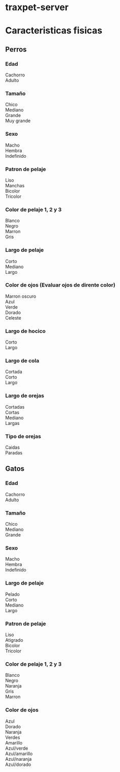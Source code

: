 # traxpet-server

# Caracteristicas fisicas

## Perros
### Edad
Cachorro  
Adulto  

### Tamaño
Chico  
Mediano  
Grande  
Muy grande  

### Sexo
Macho  
Hembra  
Indefinido  

### Patron de pelaje
Liso  
Manchas  
Bicolor  
Tricolor  

### Color de pelaje 1, 2 y 3
Blanco  
Negro  
Marron  
Gris  

### Largo de pelaje
Corto  
Mediano  
Largo  

### Color de ojos (Evaluar ojos de dirente color)
Marron oscuro  
Azul  
Verde  
Dorado  
Celeste  

### Largo de hocico
Corto  
Largo  

### Largo de cola
Cortada  
Corto  
Largo  

### Largo de orejas
Cortadas  
Cortas  
Mediano  
Largas  

### Tipo de orejas
Caidas  
Paradas  

## Gatos
### Edad
Cachorro  
Adulto  

### Tamaño
Chico  
Mediano  
Grande  

### Sexo
Macho  
Hembra  
Indefinido  

### Largo de pelaje
Pelado  
Corto  
Mediano  
Largo  

### Patron de pelaje
Liso  
Atigrado  
Bicolor  
Tricolor  

### Color de pelaje 1, 2 y 3
Blanco  
Negro  
Naranja  
Gris  
Marron  

### Color de ojos
Azul  
Dorado  
Naranja  
Verdes  
Amarillo  
Azul/verde  
Azul/amarillo  
Azul/naranja  
Azul/dorado  
